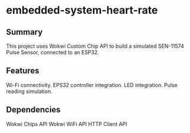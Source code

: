 # embedded-system-heart-rate

## Summary
This project uses Wokwi Custom Chip API to build a simulated SEN-11574 Pulse Sensor, connected to an ESP32. 

## Features
Wi-Fi connectivity.
EPS32 controller integration.
LED integration.
Pulse reading simulation.


## Dependencies
Wokwi Chips API
Wokwi WiFi API
HTTP Client API
